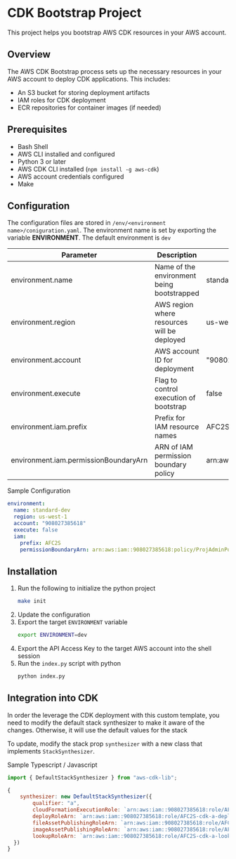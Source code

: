 # CDK Bootstrap Project

This project helps you bootstrap AWS CDK resources in your AWS account.

## Overview

The AWS CDK Bootstrap process sets up the necessary resources in your AWS account to deploy CDK applications. This includes:

- An S3 bucket for storing deployment artifacts
- IAM roles for CDK deployment
- ECR repositories for container images (if needed)

## Prerequisites

- Bash Shell
- AWS CLI installed and configured
- Python 3 or later
- AWS CDK CLI installed (`npm install -g aws-cdk`)
- AWS account credentials configured
- Make

## Configuration
The configuration files are stored in `/env/<environment name>/coniguration.yaml`.
The environment name is set by exporting the variable **ENVIRONMENT**.
The default environment is `dev`

| Parameter                             | Description                                 | Example                                          | Required |
| ------------------------------------- | ------------------------------------------- | ------------------------------------------------ | -------- |
| environment.name                      | Name of the environment being bootstrapped  | standard-dev                                     | Yes      |
| environment.region                    | AWS region where resources will be deployed | us-west-1                                        | Yes      |
| environment.account                   | AWS account ID for deployment               | "908027385618"                                   | Yes      |
| environment.execute                   | Flag to control execution of bootstrap      | false                                            | No       |
| environment.iam.prefix                | Prefix for IAM resource names               | AFC2S                                            | No       |
| environment.iam.permissionBoundaryArn | ARN of IAM permission boundary policy       | arn:aws:iam::908027385618:policy/ProjAdminPolicy | No       |


Sample Configuration

```yaml
environment:
  name: standard-dev
  region: us-west-1
  account: "908027385618"
  execute: false
  iam:
    prefix: AFC2S
    permissionBoundaryArn: arn:aws:iam::908027385618:policy/ProjAdminPolicy
```

## Installation

1. Run the following to initialize the python project
    ```bash
    make init
    ```
2. Update the configuration 
3. Export the target `ENVIRONMENT` variable 
    ```bash
    export ENVIRONMENT=dev
    ```
4. Export the API Access Key to the target AWS account into the shell session
5. Run the `index.py` script with python
    ```bash
    python index.py
    ```

## Integration into CDK
In order the leverage the CDK deployment with this custom template, you need to modify the default stack synthesizer to make it aware of the changes.
Otherwise, it will use the default values for the stack

To update, modify the stack prop `synthesizer` with a new class that implements `StackSynthesizer`.

Sample Typescript / Javascript
```javascript
import { DefaultStackSynthesizer } from "aws-cdk-lib";
```

```javascript
{
    synthesizer: new DefaultStackSynthesizer({
        qualifier: "a",
        cloudFormationExecutionRole: `arn:aws:iam::908027385618:role/AFC2S-cdk-a-cfn-exec-role-908027385618-us-east-1`,
        deployRoleArn: `arn:aws:iam::908027385618:role/AFC2S-cdk-a-deploy-role-908027385618-us-east-1`,
        fileAssetPublishingRoleArn: `arn:aws:iam::908027385618:role/AFC2S-cdk-a-file-publishing-role-908027385618-us-east-1`,
        imageAssetPublishingRoleArn: `arn:aws:iam::908027385618:role/AFC2S-cdk-a-ipr-908027385618-us-east-1`,
        lookupRoleArn: `arn:aws:iam::908027385618:role/AFC2S-cdk-a-lookup-role-908027385618-us-east-1`,
  })
}
```